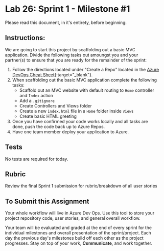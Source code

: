 # Lab 26: Sprint 1 - Milestone #1
Please read this document, in it's entirety, before beginning.

## Instructions:

We are going to start this project by scaffolding out a basic MVC application. Divide the following tasks out amoungst you and your partner(s) to ensure that you are ready for the remainder of the sprint:

1. Follow the directions located under "Create a Repo" located in the [Azure DevOps Cheat Sheet](https://codefellows.github.io/code-401-dotnet-guide/Curriculum/ECom_Project/AzureDevOps_CheatSheet){:target="_blank"}. 
1. When scaffolding out the basic MVC application complete the following tasks:
    - Scaffold out an MVC website with default routing to `Home` controller and `Index` action
    - Add a `.gitignore`
    - Create Controllers and Views folder
    - Create a new `index.html` file in a `Home` folder inside `Views`
    - Create basic HTML greeting
1. Once you have confirmed your code works locally and all tasks are done, push the code back up to Azure Repos.
1. Have one team member deploy your application to Azure.

## Tests

No tests are required for today. 

## Rubric

Review the final Sprint 1 submission for rubric/breakdown of all user stories

## To Submit this Assignment
Your whole workflow will live in Azure Dev Ops. Use this tool to store your project repository code, user stories, and general overall workflow. 

Your team will be evaluated and graded at the end of every sprint for the individual milestones and overall presentation of the sprint/project. Each day the previous day's milestones build off each other as the project progresses. Stay on top of your work, **Communicate**, and work together.
